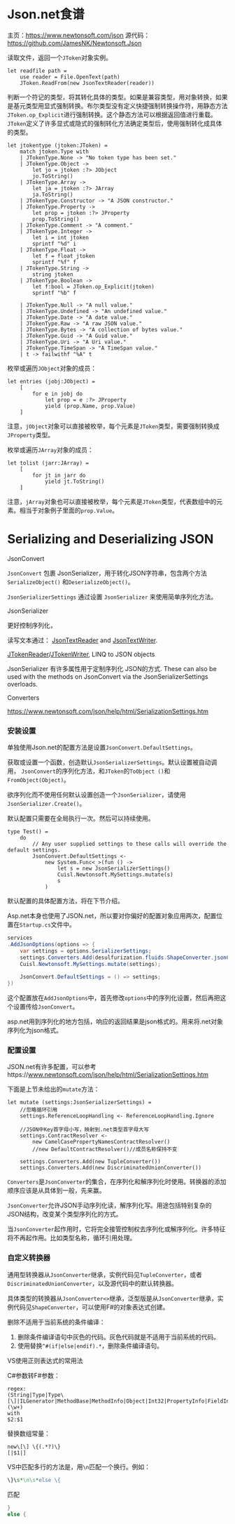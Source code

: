 # Json.net食谱

主页：https://www.newtonsoft.com/json
源代码：https://github.com/JamesNK/Newtonsoft.Json

读取文件，返回一个`JToken`对象实例。
```F#
let readfile path =
    use reader = File.OpenText(path)
    JToken.ReadFrom(new JsonTextReader(reader))
```
判断一个符记的类型，将其转化具体的类型。如果是兼容类型，用对象转换，如果是基元类型用显式强制转换。布尔类型没有定义快捷强制转换操作符，用静态方法`JToken.op_Explicit`进行强制转换。这个静态方法可以根据返回值进行重载。`JToken`定义了许多显式或隐式的强制转化方法确定类型后，使用强制转化成具体的类型。
```F#
let jtokentype (jtoken:JToken) =
    match jtoken.Type with
    | JTokenType.None -> "No token type has been set."
    | JTokenType.Object ->
        let jo = jtoken :?> JObject
        jo.ToString()
    | JTokenType.Array ->
        let ja = jtoken :?> JArray
        ja.ToString()
    | JTokenType.Constructor -> "A JSON constructor."
    | JTokenType.Property ->
        let prop = jtoken :?> JProperty
        prop.ToString()
    | JTokenType.Comment -> "A comment."
    | JTokenType.Integer ->
        let i = int jtoken
        sprintf "%d" i
    | JTokenType.Float ->
        let f = float jtoken
        sprintf "%f" f
    | JTokenType.String ->
        string jtoken
    | JTokenType.Boolean ->
        let f:bool = JToken.op_Explicit(jtoken)
        sprintf "%b" f

    | JTokenType.Null -> "A null value."
    | JTokenType.Undefined -> "An undefined value."
    | JTokenType.Date -> "A date value."
    | JTokenType.Raw -> "A raw JSON value."
    | JTokenType.Bytes -> "A collection of bytes value."
    | JTokenType.Guid -> "A Guid value."
    | JTokenType.Uri -> "A Uri value."
    | JTokenType.TimeSpan -> "A TimeSpan value."
    | t -> failwithf "%A" t

```
枚举或遍历`JObject`对象的成员：

```F#
let entries (jobj:JObject) =
    [
        for e in jobj do
            let prop = e :?> JProperty
            yield (prop.Name, prop.Value)
    ]
```

注意，`jObject`对象可以直接被枚举，每个元素是`JToken`类型，需要强制转换成`JProperty`类型。

枚举或遍历`JArray`对象的成员：

```F#
let tolist (jarr:JArray) =
    [
        for jt in jarr do
            yield jt.ToString()
    ]
```

注意，`jArray`对象也可以直接被枚举，每个元素是`JToken`类型，代表数组中的元素。相当于对象例子里面的`prop.Value`。

# Serializing and Deserializing JSON

JsonConvert

`JsonConvert` 包裹 JsonSerializer，用于转化JSON字符串，包含两个方法`SerializeObject()` 和`DeserializeObject()`。

`JsonSerializerSettings` 通过设置 `JsonSerializer` 来使用简单序列化方法。

JsonSerializer

更好控制序列化，

读写文本通过： [JsonTextReader](https://www.newtonsoft.com/json/help/html/T_Newtonsoft_Json_JsonTextReader.htm) and [JsonTextWriter](https://www.newtonsoft.com/json/help/html/T_Newtonsoft_Json_JsonTextWriter.htm).

[JTokenReader](https://www.newtonsoft.com/json/help/html/T_Newtonsoft_Json_Linq_JTokenReader.htm)/[JTokenWriter](https://www.newtonsoft.com/json/help/html/T_Newtonsoft_Json_Linq_JTokenWriter.htm),  LINQ to JSON objects

JsonSerializer 有许多属性用于定制序列化 JSON的方式. These can also be used with the methods on JsonConvert via the JsonSerializerSettings overloads.

Converters

https://www.newtonsoft.com/json/help/html/SerializationSettings.htm

### 安装设置

单独使用Json.net的配置方法是设置`JsonConvert.DefaultSettings`。

获取或设置一个函数，创造默认`JsonSerializerSettings`。默认设置被自动调用， `JsonConvert`的序列化方法，和`JToken`的`ToObject ()`和`FromObject(Object)`。

欲序列化而不使用任何默认设置创造一个`JsonSerializer`，请使用`JsonSerializer.Create()`。

默认配置只需要在全局执行一次。然后可以持续使用。

```F#
type Test() =
    do
        // Any user supplied settings to these calls will override the default settings.
        JsonConvert.DefaultSettings <-
            new System.Func<_>(fun () ->
                let s = new JsonSerializerSettings()
                Cuisl.Newtonsoft.MySettings.mutate(s)
                s
            )
```

默认配置的具体配置方法，将在下节介绍。

Asp.net本身也使用了JSON.net，所以要对你偏好的配置对象应用两次，配置位置在`Startup.cs`文件中。

```c#
services
.AddJsonOptions(options => {
	var settings = options.SerializerSettings;
	settings.Converters.Add(desulfurization.fluids.ShapeConverter.jsonConverter());
	Cuisl.Newtonsoft.MySettings.mutate(settings);
	
	JsonConvert.DefaultSettings = () => settings;
})
```

这个配置放在`AddJsonOptions`中，首先修改`options`中的序列化设置，然后再把这个设置传给`JsonConvert`。

asp.net用到序列化的地方包括，响应的返回结果是json格式的。用来将.net对象序列化为json格式。

### 配置设置

JSON.net有许多配置，可以参考https://www.newtonsoft.com/json/help/html/SerializationSettings.htm

下面是上节未给出的`mutate`方法：

```F#
let mutate (settings:JsonSerializerSettings) =
    //忽略循环引用
    settings.ReferenceLoopHandling <- ReferenceLoopHandling.Ignore
    
	//JSON中Key首字母小写，映射到.net类型首字母大写
    settings.ContractResolver <-
        new CamelCasePropertyNamesContractResolver()
        //new DefaultContractResolver()//成员名称保持不变
        
    settings.Converters.Add(new TupleConverter())
    settings.Converters.Add(new DiscriminatedUnionConverter())

```

`Converters`是`JsonConverter`的集合，在序列化和解序列化时使用。转换器的添加顺序应该是从具体到一般，先来赢。

`JsonConverter`允许JSON手动序列化读，解序列化写。用途包括特别复杂的JSON结构，改变某个类型序列化的方式。

当`JsonConverter`起作用时，它将完全接管控制权去序列化或解序列化。许多特征将不再起作用。比如类型名称，循环引用处理。

### 自定义转换器

通用型转换器从`JsonConverter`继承，实例代码见`TupleConverter`，或者`DiscriminatedUnionConverter`，以及源代码中的默认转换器。

具体类型的转换器从`JsonConverter<>`继承，泛型版是从`JsonConverter`继承，实例代码见`ShapeConverter`，可以使用F#的对象表达式创建。

删除不适用于当前系统的条件编译：

1. 删除条件编译语句中灰色的代码。灰色代码就是不适用于当前系统的代码。
2. 使用替换`^#(if|else|endif).*`，删除条件编译语句。



VS使用正则表达式的常用法

C#参数转F#参数：

```pseudocode
regex:
(String|Type|Type\[\]|ILGenerator|MethodBase|MethodInfo|Object|Int32|PropertyInfo|FieldInfo) (\w+)
with
$2:$1
```

替换数组常量：

```
new\[\] \{(.*?)\}
[|$1|]
```

VS中匹配多行的方法是，用`\n`匹配一个换行。例如：

```perl
\}\s*\n\s*else \{
```

匹配

```C#
}
else {
```




